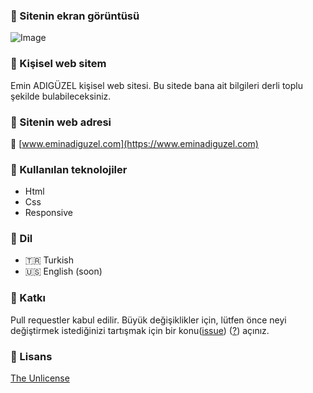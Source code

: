 ### :pushpin: Sitenin ekran görüntüsü
![Image](https://i.hizliresim.com/sfrkelk.jpg)

### :pushpin: Kişisel web sitem
Emin ADIGÜZEL kişisel web sitesi.
Bu sitede bana ait bilgileri derli toplu şekilde bulabileceksiniz.

### :pushpin: Sitenin web adresi
 :rocket: [www.eminadiguzel.com](https://www.eminadiguzel.com)  
 
### :pushpin: Kullanılan teknolojiler
* Html
* Css
* Responsive

### :pushpin: Dil
* :tr: Turkish
* :us: English (soon)

### :pushpin: Katkı
Pull requestler kabul edilir. Büyük değişiklikler için, lütfen önce neyi değiştirmek istediğinizi tartışmak için bir konu([issue](https://github.com/emin45/Kisisel-web-sitem/issues)) ([?](https://www.google.com/search?q=github%27ta+projelere+nas%C4%B1l+katk%C4%B1+yap%C4%B1l%C4%B1r%3F&client=firefox-b-d&sxsrf=APq-WBvfTTuA7XGaP1YHDx8qrXI4D04ftg%3A1646113984418&ei=wLQdYrTfGOaHxc8PsJyygAk&ved=0ahUKEwi0v7O6nKT2AhXmQ_EDHTCODJAQ4dUDCA0&uact=5&oq=github%27ta+projelere+nas%C4%B1l+katk%C4%B1+yap%C4%B1l%C4%B1r%3F&gs_lcp=Cgdnd3Mtd2l6EAMyBwgjELACECc6BwgAEEcQsANKBAhBGABKBAhGGABQgwxYgwxgjA9oAXABeACAAfEBiAHxAZIBAzItMZgBAKABAcgBCMABAQ&sclient=gws-wiz)) açınız.



### :pushpin: Lisans
[The Unlicense](https://choosealicense.com/licenses/unlicense/)
